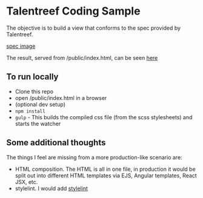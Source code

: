 # Talentreef Coding Sample
The objective is to build a view that conforms to the spec provided by Talentreef. 

[spec image](./TableLayoutTest.png)

The result, served from /public/index.html, can be seen [here](https://simonsheridan.github.io/TR-code-challenge/public)

## To run locally
* Clone this repo
* open /public/index.html in a browser
* (optional dev setup)
* `npm install`
* `gulp` - This builds the compiled css file (from the scss stylesheets) and starts the watcher

## Some additional thoughts
The things I feel are missing from a more production-like scenario are:
* HTML composition.  The HTML is all in one file, in production it would be split out into different HTML templates via EJS, Angular templates, React JSX, etc.
* stylelint.  I would add [stylelint](https://github.com/stylelint/stylelint)
